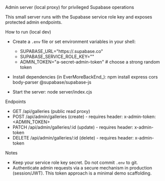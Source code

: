 Admin server (local proxy) for privileged Supabase operations

This small server runs with the Supabase service role key and exposes protected admin endpoints.

How to run (local dev)

- Create a `.env` file or set environment variables in your shell:
  - SUPABASE_URL="https://<your-project>.supabase.co"
  - SUPABASE_SERVICE_ROLE_KEY="<your-service-role-key>"
  - ADMIN_TOKEN="a-secret-admin-token" # choose a strong random token

- Install dependencies (in EverMoreBackEnd\_):
  npm install express cors body-parser @supabase/supabase-js

- Start the server:
  node server/index.cjs

Endpoints

- GET /api/galleries (public read proxy)
- POST /api/admin/galleries (create) - requires header: x-admin-token: <ADMIN_TOKEN>
- PATCH /api/admin/galleries/:id (update) - requires header: x-admin-token
- DELETE /api/admin/galleries/:id (delete) - requires header: x-admin-token

Notes

- Keep your service role key secret. Do not commit `.env` to git.
- Authenticate admin requests via a secure mechanism in production (session/JWT). This token approach is a minimal demo scaffolding.
